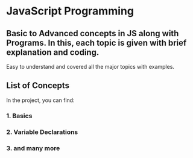 # JavaScript Programming

## Basic to Advanced concepts in JS along with Programs. In this, each topic is given with brief explanation and coding.

Easy to understand and covered all the major topics with examples.

## List of Concepts

In the project, you can find:

### 1. Basics

### 2. Variable Declarations

### 3. and many more
